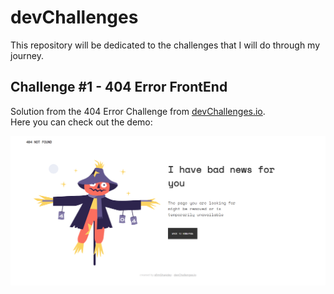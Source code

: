 # devChallenges
This repository will be dedicated to the challenges that I will do through my journey.

## Challenge #1 - 404 Error FrontEnd 
Solution from the 404 Error Challenge from [devChallenges.io](https://devchallenges.io/challenges/wBunSb7FPrIepJZAg0sY). <br>
Here you can check out the demo: 
<div align="center">
  <img src="https://github.com/sl1mSha4dey/devChallenges/blob/404-error-challenge/imgs/overview.png" />
</div>
